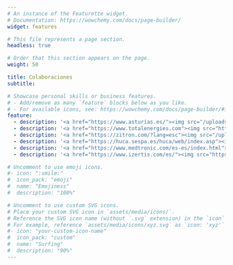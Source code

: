 ```yaml
---
# An instance of the Featurette widget.
# Documentation: https://wowchemy.com/docs/page-builder/
widget: features

# This file represents a page section.
headless: true

# Order that this section appears on the page.
weight: 50

title: Colaboraciones
subtitle:

# Showcase personal skills or business features.
# - Add/remove as many `feature` blocks below as you like.
# - For available icons, see: https://wowchemy.com/docs/page-builder/#icons
feature:
  - description: '<a href="https://www.asturias.es/"><img src="/uploads/Castellano-vertical-color-salud.png" alt="Consejería Salud Logo" width="60"></a>'
  - description: '<a href="https://www.totalenergies.com"><img src="https://4screenwebsitestorage.blob.core.windows.net/website/assets/small_4screen_total_Energies_logo_f68ebb549a.png" alt="Total Energies Logo" width="150"></a>'
  - description: '<a href="https://zitron.com/?lang=esc"><img src="/uploads/zitron.png" alt="Zitrón Logo" width="190"></a>'
  - description: '<a href="https://huca.sespa.es/huca/web/index.asp"><img src="/uploads/huca.png" alt="Huca Logo" width="200"></a>'
  - description: '<a href="https://www.medtronic.com/es-es/index.html"><img src="https://mcgrouplogistics.com/loginwp/wp-content/uploads/2020/08/medtronic-logo.png" alt="Medtronic Logo" width="300"></a>'
  - description: '<a href="https://www.izertis.com/es/"><img src="https://www.izertis.com/image/layout_set_logo?img_id=234136&t=1611645629212" alt="Izertis Logo" width="180"></a>'

# Uncomment to use emoji icons.
#- icon: ":smile:"
#  icon_pack: "emoji"
#  name: "Emojiness"
#  description: "100%"

# Uncomment to use custom SVG icons.
# Place your custom SVG icon in `assets/media/icons/`.
# Reference the SVG icon name (without `.svg` extension) in the `icon` field.
# For example, reference `assets/media/icons/xyz.svg` as `icon: 'xyz'`
#- icon: "your-custom-icon-name"
#  icon_pack: "custom"
#  name: "Surfing"
#  description: "90%"
---
```

